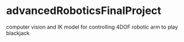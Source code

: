 # advancedRoboticsFinalProject
computer vision and IK model for controlling 4DOF robotic arm to play blackjack
